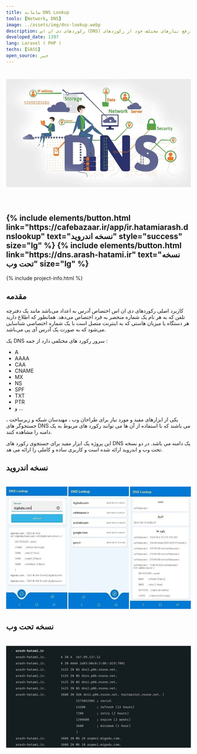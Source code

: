 ```yaml
---
title: سامانه DNS Lookup
tools: [Network, DNS]
image: ../assets/img/dns-lookup.webp
description: رکوردهای دی ان اس (DNS) یکی از بخش‌های مهم زیرساخت اینترنت را تشکیل می‌دهند. مدیران سایت‌ها اغلب برای رفع نیازهای مختلف خود از رکوردهای DNS استفاده می‌کنند. خوشبختانه این رکوردها بدون نیاز به داشتن اطلاعات به‌راحتی قابل مدیریت هستند
developed_date: 1397
lang: Laravel ( PHP )
techs: [SASS]
open_source: خیر
---
```


<h1 class="center">
<img src="../assets/img/dns-lookup.webp"/>
</h1><br>

<h2 class="center">
{% include elements/button.html link="https://cafebazaar.ir/app/ir.hatamiarash.dnslookup" text="نسخه اندروید" style="success" size="lg" %}
{% include elements/button.html link="https://dns.arash-hatami.ir" text="نسخه تحت وب" size="lg" %}
</h2>

{% include project-info.html %}

## مقدمه

کاربرد اصلی رکوردهای دی ان اس اختصاص آدرس به اعداد می‌باشد مانند یک دفترچه تلفن که به هر نام یک شماره منحصر به فرد اختصاص می‌دهد. همانطور که اطلاع دارید هر دستگاه یا میزبان هاستی که به اینترنت متصل است با یک شماره اختصاصی شناسایی می‌شود که به صورت یک آدرس آی پی می‌باشد.

یک DNS سرور رکورد های مختلفی دارد از جمه :

- A
- AAAA
- CAA
- CNAME
- MX
- NS
- SPF
- TXT
- PTR
- و ...

یکی از ابزارهای مفید و مورد نیاز برای طراحان وب ، مهندسان شبکه و زیرساخت ، جستجوگر های DNS می باشند که با استفاده از آن ها می توانند رکورد های مربوط به یک دامنه را مشاهده کنند.

این پروژه یک ابزار مفید برای جستجوی رکورد های DNS یک دامنه می باشد. در دو نسخه تحت وب و اندروید ارائه شده است و کاربری ساده و کاملی را ارائه می هد.

## نسخه اندروید

<h1 class="center">
<img src="../assets/img/dns-lookup-2.webp"/>
</h1>

## نسخه تحت وب

<h1 class="center">
<img src="../assets/img/dns-lookup-3.webp"/>
</h1>
